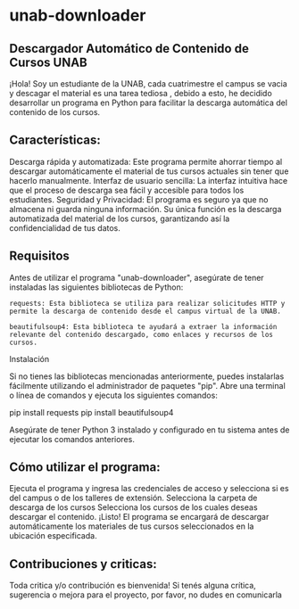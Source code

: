 # unab-downloader
## Descargador Automático de Contenido de Cursos UNAB
¡Hola! Soy un estudiante de la UNAB, cada cuatrimestre el campus se vacia y descagar el material es una tarea tediosa , debido a esto, he decidido desarrollar un programa en Python para facilitar la descarga automática del contenido de los cursos.

## Características:
Descarga rápida y automatizada: Este programa permite ahorrar tiempo al descargar automáticamente el material de tus cursos actuales sin tener que hacerlo manualmente.
Interfaz de usuario sencilla: La interfaz intuitiva hace que el proceso de descarga sea fácil y accesible para todos los estudiantes.
Seguridad y Privacidad: El programa es seguro ya que no almacena ni guarda ninguna información. Su única función es la descarga automatizada del material de los cursos, garantizando así la confidencialidad de tus datos.

## Requisitos

Antes de utilizar el programa "unab-downloader", asegúrate de tener instaladas las siguientes bibliotecas de Python:

    requests: Esta biblioteca se utiliza para realizar solicitudes HTTP y permite la descarga de contenido desde el campus virtual de la UNAB.

    beautifulsoup4: Esta biblioteca te ayudará a extraer la información relevante del contenido descargado, como enlaces y recursos de los cursos.

Instalación

Si no tienes las bibliotecas mencionadas anteriormente, puedes instalarlas fácilmente utilizando el administrador de paquetes "pip". Abre una terminal o línea de comandos y ejecuta los siguientes comandos:

pip install requests
pip install beautifulsoup4

Asegúrate de tener Python 3 instalado y configurado en tu sistema antes de ejecutar los comandos anteriores.

## Cómo utilizar el programa:

Ejecuta el programa y ingresa las credenciales de acceso y selecciona si es del campus o de los talleres de extensión.
Selecciona la carpeta de descarga de los cursos
Selecciona los cursos de los cuales deseas descargar el contenido.
¡Listo! El programa se encargará de descargar automáticamente los materiales de tus cursos seleccionados en la ubicación especificada.

## Contribuciones y criticas:
Toda critica y/o contribución es bienvenida!  Si tenés alguna crítica, sugerencia o mejora para el proyecto, por favor, no dudes en comunicarla
